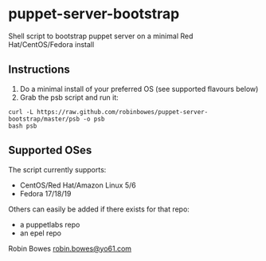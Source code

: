 # puppet-server-bootstrap

Shell script to bootstrap puppet server on a minimal Red Hat/CentOS/Fedora install

## Instructions

1. Do a minimal install of your preferred OS (see supported flavours below)
2. Grab the psb script and run it:

```
curl -L https://raw.github.com/robinbowes/puppet-server-bootstrap/master/psb -o psb
bash psb
```

## Supported OSes

The script currently supports:
* CentOS/Red Hat/Amazon Linux 5/6
* Fedora 17/18/19

Others can easily be added if there exists for that repo:
* a puppetlabs repo
* an epel repo

Robin Bowes <robin.bowes@yo61.com>
